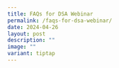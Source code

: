```yaml
---
title: FAQs for DSA Webinar
permalink: /faqs-for-dsa-webinar/
date: 2024-04-26
layout: post
description: ""
image: ""
variant: tiptap
---
```

